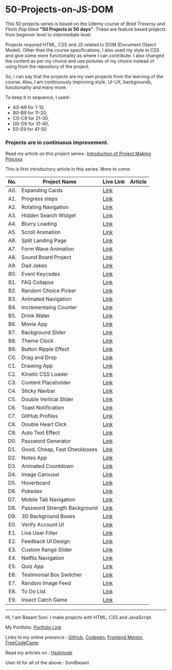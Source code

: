 # 50-Projects-on-JS-DOM
This 50 projects series is based on the Udemy course of *Brad Traversy* and *Florin Pop* titled **"50 Projects in 50 days"**. These are feature based projects from beginner level to intermediate level.

Projects required HTML, CSS and JS related to DOM (Document Object Model). Other than the course specifications, I also used my style in CSS and give some more functionality as where I can contribute. I also changed the content as per my choice and use pictures of my choice instead of using from the repository of the project.

So, I can say that the projects are my own projects from the learning of the course. Also, I am continuously improving style, UI-UX, backgrounds, functionality and many more.

To keep it in sequence, I used-
- A0-A9 for 1-10, 
- B0-B9 for 11-20, 
- C0-C9 for 21-30,
- D0-D9 for 31-40,
- E0-E9 for 41-50

### Projects are in continuous improvement.

Read my article on this project series- [Introduction of Project Making Process](https://sonibasant.hashnode.dev/introduction-of-the-article-series)

This is first introductory article in this series. More to come.

| No. | Project Name | Live Link | Article |
|-----:|---------------|---------|---------|
| A0. | Expanding Cards | [Link](https://sonibasant.github.io/50-Projects-on-JS-DOM/A0.%20Expanding%20Cards/Expan-cards.html) |
| A1. | Progress steps | [Link](https://sonibasant.github.io/50-Projects-on-JS-DOM/A1.%20Progress%20Steps/Prog-steps.html) |
| A2. | Rotating Navigation | [Link](https://sonibasant.github.io/50-Projects-on-JS-DOM/A2.%20Rotating%20Navigation/Rotate-Navi.html) |
| A3. | Hidden Search Widget | [Link](https://sonibasant.github.io/50-Projects-on-JS-DOM/A3.%20Hidden%20Search%20Widget/Hidden%20Search.html) |
| A4. | Blurry Loading | [Link](https://sonibasant.github.io/50-Projects-on-JS-DOM/A4.%20Blurry%20Loading/blurryLoading.html) |
| A5. | Scroll Animation | [Link](https://sonibasant.github.io/50-Projects-on-JS-DOM/A5.%20Scroll%20Animation/scroll.html) |
| A6. | Split Landing Page | [Link](https://sonibasant.github.io/50-Projects-on-JS-DOM/A6.%20Split%20Landing%20Page/splitLanding.html) |
| A7. | Form Wave Animation | [Link](https://sonibasant.github.io/50-Projects-on-JS-DOM/A7.%20Form%20Wave%20Animation/formWaveAni.html) |
| A8. | Sound Board Project | [Link](https://sonibasant.github.io/50-Projects-on-JS-DOM/A8.%20Sound%20Board%20Project/soundBoard.html) |
| A9. | Dad Jokes | [Link](https://sonibasant.github.io/50-Projects-on-JS-DOM/A9.%20Dad%20Jokes/dadJokes.html) |
| B0. | Event Keycodes | [Link](https://sonibasant.github.io/50-Projects-on-JS-DOM/B0.%20Event%20Keycodes/eventKeycodes.html) |
| B1. | FAQ Collapse | [Link](https://sonibasant.github.io/50-Projects-on-JS-DOM/B1.%20FAQ%20Collapse/faqCollapse.html) |
| B2. | Random Choice Picker | [Link](https://sonibasant.github.io/50-Projects-on-JS-DOM/B2.%20Random%20Choice%20Picker/randomChoicePicker.html) |
| B3. | Animated Navigation | [Link](https://sonibasant.github.io/50-Projects-on-JS-DOM/B3.%20Animated%20Navigation/animatedNavigation.html) |
| B4. | Incrementaing Counter | [Link](https://sonibasant.github.io/50-Projects-on-JS-DOM/B4.%20Incrementing%20Counter/increCounter.html) |
| B5. | Drink Water | [Link](https://sonibasant.github.io/50-Projects-on-JS-DOM/B5.%20Drink%20Water/drinkWater.html) |
| B6. | Movie App | [Link](https://sonibasant.github.io/50-Projects-on-JS-DOM/B6.%20Movie%20App/movieApp.html) |
| B7. | Background Slider | [Link](https://sonibasant.github.io/50-Projects-on-JS-DOM/B7.%20Background%20Slider/backGSlider.html) |
| B8. | Theme Clock | [Link](https://sonibasant.github.io/50-Projects-on-JS-DOM/B8.%20Theme%20Clock/themeClock.html) |
| B9. | Button Ripple Effect | [Link](https://sonibasant.github.io/50-Projects-on-JS-DOM/B9.%20Button%20Ripple%20Effect/btnRippleEffect.html) |
| C0. | Drag and Drop | [Link](https://sonibasant.github.io/50-Projects-on-JS-DOM/C0.%20Drag%20and%20Drop/dragNDrop.html) |
| C1. | Drawing App | [Link](https://sonibasant.github.io/50-Projects-on-JS-DOM/C1.%20Drawing%20App/drawingApp.html) |
| C2. | Kinetic CSS Loader | [Link](https://sonibasant.github.io/50-Projects-on-JS-DOM/C2.%20Kinetic%20CSS%20Loader/kinCSSLoader.html) |
| C3. | Content Placeholder | [Link](https://sonibasant.github.io/50-Projects-on-JS-DOM/C3.%20Content%20Placeholder/contentPH.html) |
| C4. | Sticky Navbar | [Link](https://sonibasant.github.io/50-Projects-on-JS-DOM/C4.%20Sticky%20Navbar/stickyNav.html) |
| C5. | Double Vertical Slider | [Link](https://sonibasant.github.io/50-Projects-on-JS-DOM/C5.%20Double%20Vertical%20Slider/doubleVerSlid.html) |
| C6. | Toast Notification | [Link](https://sonibasant.github.io/50-Projects-on-JS-DOM/C6.%20Toast%20Notification/toastNotification.html) |
| C7. | GitHub Profiles | [Link](https://sonibasant.github.io/50-Projects-on-JS-DOM/C7.%20GitHub%20Profiles/githubProfiles.html) |
| C8. | Double Heart Click | [Link](https://sonibasant.github.io/50-Projects-on-JS-DOM/C8.%20Double%20Heart%20Click/doubleHeartClick.html) |
| C9. | Auto Text Effect | [Link](https://sonibasant.github.io/50-Projects-on-JS-DOM/C9.%20Auto%20Text%20Effect/autoTextEffect.html) |
| D0. | Password Generator | [Link](https://sonibasant.github.io/50-Projects-on-JS-DOM/D0.%20Password%20Generator/pwdGenerator.html) |
| D1. | Good, Cheap, Fast Checkboxes | [Link](https://sonibasant.github.io/50-Projects-on-JS-DOM/D1.%20Good,%20Cheap,%20Fast%20Checkboxes/gcfCheckBox.html) |
| D2. | Notes App | [Link](https://sonibasant.github.io/50-Projects-on-JS-DOM/D2.%20Notes%20App/notesApp.html) |
| D3. | Animated Countdown | [Link](https://sonibasant.github.io/50-Projects-on-JS-DOM/D3.%20Animated%20Countdown/animCountdown.html) |
| D4. | Image Carousel | [Link](https://sonibasant.github.io/50-Projects-on-JS-DOM/D4.%20Image%20Carousel/imageCarousel.html) |
| D5. | Hoverboard | [Link](https://sonibasant.github.io/50-Projects-on-JS-DOM/D5.%20Hoverboard/hoverBoard.html) |
| D6. | Pokedex | [Link](https://sonibasant.github.io/50-Projects-on-JS-DOM/D6.%20Pokedex/pokedex.html) |
| D7. | Mobile Tab Navigation | [Link](https://sonibasant.github.io/50-Projects-on-JS-DOM/D7.%20Mobile%20Tab%20Navigation/mobileTabNavi.html) |
| D8. | Password Strength Background | [Link](https://sonibasant.github.io/50-Projects-on-JS-DOM/D8.%20Password%20Strength%20Background/pwdStrengthBackG.html) |
| D9. | 3D Background Boxes | [Link](https://sonibasant.github.io/50-Projects-on-JS-DOM/D9.%203D%20Background%20Boxes/3DBackGBoxes.html) |
| E0. | Verify Account UI | [Link](https://sonibasant.github.io/50-Projects-on-JS-DOM/E0.%20Verify%20Account%20UI/verifyACUI.html) |
| E1. | Live User Filter | [Link](https://sonibasant.github.io/50-Projects-on-JS-DOM/E1.%20Live%20User%20Filter/liveUserFilter.html) |
| E2. | Feedback UI Design | [Link](https://sonibasant.github.io/50-Projects-on-JS-DOM/E2.%20Feedback%20UI%20Design/feedbackUI.html) |
| E3. | Custom Range Slider | [Link](https://sonibasant.github.io/50-Projects-on-JS-DOM/E3.%20Custom%20Range%20Slider/customRangeSlider.html) |
| E4. | Netflix Navigation | [Link](https://sonibasant.github.io/50-Projects-on-JS-DOM/E4.%20Netflix%20Navigation/netflixNavigation.html) |
| E5. | Quiz App | [Link](https://sonibasant.github.io/50-Projects-on-JS-DOM/E5.%20Quiz%20App/quizApp.html) |
| E6. | Testimonial Box Switcher | [Link](https://sonibasant.github.io/50-Projects-on-JS-DOM/E6.%20Testimonial%20Box%20Switcher/testimonialBS.html) |
| E7. | Random Image Feed | [Link](https://sonibasant.github.io/50-Projects-on-JS-DOM/E7.%20Random%20Image%20Feed/randomImgFeed.html) |
| E8. | To Do List | [Link](https://sonibasant.github.io/50-Projects-on-JS-DOM/E8.%20To%20Do%20List/toDoList.html) |
| E9. | Insect Catch Game | [Link](https://sonibasant.github.io/50-Projects-on-JS-DOM/E9.%20Insect%20Catch%20Game/insectCatchGame.html) |

---
Hi, I am Basant Soni. I make projects with HTML, CSS and JavaScript.

My Portfolio: [Portfolio Link](https://sonibasant.github.io/Portfolio-Basant-Soni/portfolio.html)

Links to my online presence : [GitHub](https://github.com/SoniBasant), [Codepen](https://codepen.io/sonibasant), [Frontend Mentor](https://www.frontendmentor.io/profile/SoniBasant), [FreeCodeCamp](https://www.freecodecamp.org/SoniBasant)

Read my articles on : [Hashnode](https://sonibasant.hashnode.dev/)

User Id for all of the above : SoniBasant
